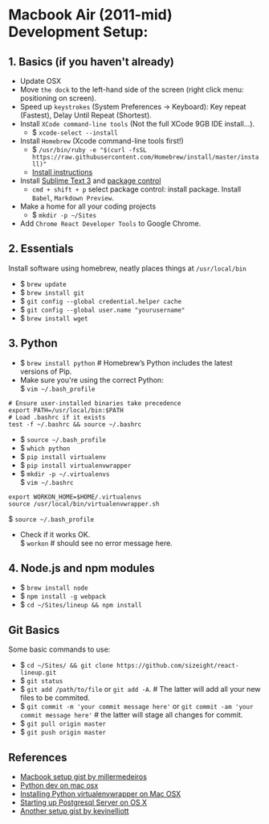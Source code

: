 # Macbook Air (2011-mid) Development Setup:

## 1. Basics (if you haven't already)
- Update OSX
- Move `the dock` to the left-hand side of the screen (right click menu: positioning on screen).
- Speed up `keystrokes` (System Preferences -> Keyboard): Key repeat (Fastest), Delay Until Repeat (Shortest).
- Install `XCode command-line tools` (Not the full XCode 9GB IDE install...).
  * $ `xcode-select --install`
- Install `Homebrew` (Xcode command-line tools first!)
  * $ `/usr/bin/ruby -e "$(curl -fsSL https://raw.githubusercontent.com/Homebrew/install/master/install)"`
  * [Install instructions](http://brew.sh/)
- Install [Sublime Text 3](https://www.sublimetext.com/3) and [package control](https://packagecontrol.io/installation)
  * `cmd + shift + p` select package control: install package. Install `Babel`, `Markdown Preview`.
- Make a home for all your coding projects
  * $ `mkdir -p ~/Sites`
- Add `Chrome React Developer Tools` to Google Chrome.

## 2. Essentials
Install software using homebrew, neatly places things at `/usr/local/bin`
- $ `brew update`
- $ `brew install git`
- $ `git config --global credential.helper cache`
- $ `git config --global user.name "yourusername"`
- $ `brew install wget`

## 3. Python
- $ `brew install python` # Homebrew’s Python includes the latest versions of Pip.
- Make sure you're using the correct Python:  
  $ `vim ~/.bash_profile`  
```
# Ensure user-installed binaries take precedence
export PATH=/usr/local/bin:$PATH
# Load .bashrc if it exists
test -f ~/.bashrc && source ~/.bashrc
```
- $ `source ~/.bash_profile`
- $ `which python`
- $ `pip install virtualenv`
- $ `pip install virtualenvwrapper`
- $ `mkdir -p ~/.virtualenvs`  
  $ `vim ~/.bashrc`  
```
export WORKON_HOME=$HOME/.virtualenvs
source /usr/local/bin/virtualenvwrapper.sh
```
  $ `source ~/.bash_profile`
- Check if it works OK.  
  $ `workon` # should see no error message here.

## 4. Node.js and npm modules
- $ `brew install node`
- $ `npm install -g webpack`
- $ `cd ~/Sites/lineup && npm install`

## Git Basics
Some basic commands to use: 
- $ `cd ~/Sites/ && git clone https://github.com/sizeight/react-lineup.git`
- $ `git status`
- $ `git add /path/to/file` or `git add -A`. # The latter will add all your new files to be commited.
- $ `git commit -m 'your commit message here'` or `git commit -am 'your commit message here'` # the latter will stage all changes for commit.
- $ `git pull origin master`
- $ `git push origin master`



## References
- [Macbook setup gist by millermedeiros](https://gist.github.com/millermedeiros/6615994)
- [Python dev on mac osx](https://hackercodex.com/guide/python-development-environment-on-mac-osx/)
- [Installing Python virtualenvwrapper on Mac OSX](http://virtualenvwrapper.readthedocs.org/en/latest/install.html)
- [Starting up Postgresql Server on OS X](http://stackoverflow.com/questions/7975556/how-to-start-postgresql-server-on-mac-os-x)
- [Another setup gist by kevinelliott](https://gist.github.com/kevinelliott/e12aa642a8388baf2499)
